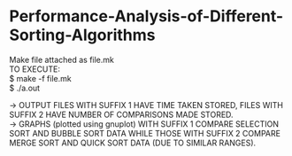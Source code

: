 # Performance-Analysis-of-Different-Sorting-Algorithms
Make file attached as file.mk \
TO EXECUTE: \
$ make -f file.mk \
$ ./a.out 


-> OUTPUT FILES WITH SUFFIX 1 HAVE TIME TAKEN STORED, FILES WITH SUFFIX 2 HAVE NUMBER OF COMPARISONS MADE STORED. \
-> GRAPHS (plotted using gnuplot) WITH SUFFIX 1 COMPARE SELECTION SORT AND BUBBLE SORT DATA WHILE THOSE WITH SUFFIX 2 COMPARE MERGE SORT AND QUICK SORT DATA (DUE TO SIMILAR RANGES).

